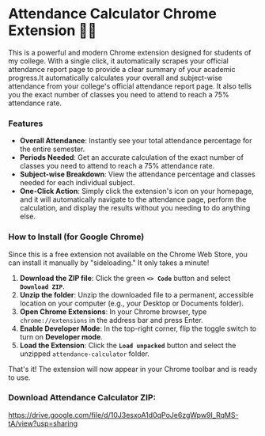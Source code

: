 # Attendance Calculator Chrome Extension 👨‍🎓

This is a powerful and modern Chrome extension designed for students of my college. With a single click, it automatically scrapes your official attendance report page to provide a clear summary of your academic progress.It automatically calculates your overall and subject-wise attendance from your college's official attendance report page. It also tells you the exact number of classes you need to attend to reach a 75% attendance rate.

### Features
* **Overall Attendance**: Instantly see your total attendance percentage for the entire semester.
* **Periods Needed**: Get an accurate calculation of the exact number of classes you need to attend to reach a 75% attendance rate.
* **Subject-wise Breakdown**: View the attendance percentage and classes needed for each individual subject.
* **One-Click Action**: Simply click the extension's icon on your homepage, and it will automatically navigate to the attendance page, perform the calculation, and display the results without you needing to do anything else.

### How to Install (for Google Chrome) <StackIcon name="chrome" />
Since this is a free extension not available on the Chrome Web Store, you can install it manually by "sideloading." It only takes a minute!

1.  **Download the ZIP file**: Click the green **`<> Code`** button and select **`Download ZIP`**.
2.  **Unzip the folder**: Unzip the downloaded file to a permanent, accessible location on your computer (e.g., your Desktop or Documents folder).
3.  **Open Chrome Extensions**: In your Chrome browser, type `chrome://extensions` in the address bar and press Enter.
4.  **Enable Developer Mode**: In the top-right corner, flip the toggle switch to turn on **Developer mode**.
5.  **Load the Extension**: Click the **`Load unpacked`** button and select the unzipped `attendance-calculator` folder.

That's it! The extension will now appear in your Chrome toolbar and is ready to use.
### Download Attendance Calculator ZIP:
https://drive.google.com/file/d/10J3esxoA1d0qPoJe6zgWpw9I_RqMS-tA/view?usp=sharing
